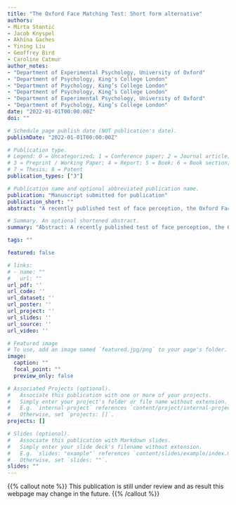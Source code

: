 ```yaml
---
title: "The Oxford Face Matching Test: Short form alternative"
authors:
- Mirta Stantić
- Jacob Knyspel
- Akhina Gaches
- Yining Liu
- Geoffrey Bird
- Caroline Catmur
author_notes: 
- "Department of Experimental Psychology, University of Oxford"
- "Department of Psychology, King's College London"
- "Department of Psychology, King’s College London"
- "Department of Psychology, King’s College London"
- "Department of Experimental Psychology, University of Oxford"
- "Department of Psychology, King’s College London"
date: "2022-01-01T00:00:00Z"
doi: ""

# Schedule page publish date (NOT publication's date).
publishDate: "2022-01-01T00:00:00Z"

# Publication type.
# Legend: 0 = Uncategorized; 1 = Conference paper; 2 = Journal article;
# 3 = Preprint / Working Paper; 4 = Report; 5 = Book; 6 = Book section;
# 7 = Thesis; 8 = Patent
publication_types: ["3"]

# Publication name and optional abbreviated publication name.
publication: "Manuscript submitted for publication"
publication_short: ""
abstract: "A recently published test of face perception, the Oxford Face Matching Test, asks participants to make two judgements: whether two faces are of the same individual; and how perceptually similar the two faces are. In the present study, we sought to determine to what extent the test can be shortened by removing the perceptual similarity judgements, and whether this impacts test performance. In Experiment 1, participants completed two versions of the test, with and without similarity judgements, in separate sessions in counterbalanced order. The version without similarity judgements took approximately 40\% less time to complete. Performance on the matching judgements did not differ across versions and the correlation in accuracy across the two versions was comparable to the originally reported test-retest reliability value. Experiment 2 validated the version without similarity judgements against other measures, demonstrating moderate relationships with other face matching, memory and self-report face perception measures. These data indicate that a test version without the similarity judgements can substantially reduce administration time without impacting on test performance."

# Summary. An optional shortened abstract.
summary: "Abstract: A recently published test of face perception, the Oxford Face Matching Test, asks participants to make two judgements: whether two faces are of the same individual; and how perceptually similar the two faces are. In the present study, we sought to determine to what extent the test can be shortened by removing the perceptual similarity judgements, and whether this impacts test performance. *Continue reading...*"

tags: ""

featured: false

# links:
# - name: ""
#   url: ""
url_pdf: ''
url_code: ''
url_dataset: ''
url_poster: ''
url_project: ''
url_slides: ''
url_source: ''
url_video: ''

# Featured image
# To use, add an image named `featured.jpg/png` to your page's folder. 
image:
  caption: ""
  focal_point: ""
  preview_only: false

# Associated Projects (optional).
#   Associate this publication with one or more of your projects.
#   Simply enter your project's folder or file name without extension.
#   E.g. `internal-project` references `content/project/internal-project/index.md`.
#   Otherwise, set `projects: []`.
projects: []

# Slides (optional).
#   Associate this publication with Markdown slides.
#   Simply enter your slide deck's filename without extension.
#   E.g. `slides: "example"` references `content/slides/example/index.md`.
#   Otherwise, set `slides: ""`.
slides: ""
---
```


{{% callout note %}}
This publication is still under review and as result this webpage may change in the future.
{{% /callout %}}
